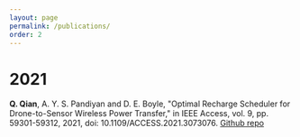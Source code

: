 ```yaml
---
layout: page
permalink: /publications/
order: 2
---
```

# 2021
**Q. Qian**, A. Y. S. Pandiyan and D. E. Boyle, "Optimal Recharge Scheduler for Drone-to-Sensor Wireless Power Transfer," in IEEE Access, vol. 9, pp. 59301-59312, 2021, doi: 10.1109/ACCESS.2021.3073076.
[Github repo](https://github.com/sysal-bruce-publication/offline-path-planning-for-vrp)

